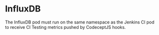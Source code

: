 # InfluxDB

The InfluxDB pod must run on the same namespace as the Jenkins CI pod to receive CI Testing metrics pushed by CodeceptJS hooks.
